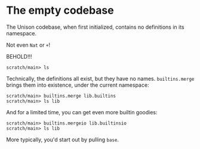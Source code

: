 # The empty codebase

The Unison codebase, when first initialized, contains no definitions in its namespace.

Not even `Nat` or `+`!

BEHOLD!!!

``` ucm :error
scratch/main> ls
```

Technically, the definitions all exist, but they have no names. `builtins.merge` brings them into existence, under the current namespace:

``` ucm
scratch/main> builtins.merge lib.builtins
scratch/main> ls lib
```

And for a limited time, you can get even more builtin goodies:

``` ucm
scratch/main> builtins.mergeio lib.builtinsio
scratch/main> ls lib
```

More typically, you'd start out by pulling `base`.
